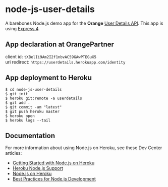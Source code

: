 # node-js-user-details

A barebones Node.js demo app for the **Orange** [User Details API](https://www.orangepartner.com/integrate).
This app is using [Express 4](http://expressjs.com/).


## App declaration at OrangePartner

client id: `tXBelIi9Am2I2f1nbvAC59GAwPTEGuX5`  
uri redirect: `https://userdetails.herokuapp.com/identity`


## App deployment to Heroku

```
$ cd node-js-user-details
$ git init
$ heroku git:remote -a userdetails
$ git add .
$ git commit -am "latest"
$ git push heroku master
$ heroku open
$ heroku logs --tail 
```

## Documentation

For more information about using Node.js on Heroku, see these Dev Center articles:

- [Getting Started with Node.js on Heroku](https://devcenter.heroku.com/articles/getting-started-with-nodejs)
- [Heroku Node.js Support](https://devcenter.heroku.com/articles/nodejs-support)
- [Node.js on Heroku](https://devcenter.heroku.com/categories/nodejs)
- [Best Practices for Node.js Development](https://devcenter.heroku.com/articles/node-best-practices)

